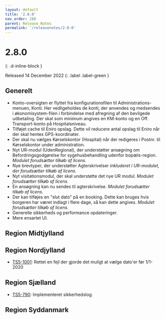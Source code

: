 ```yaml
---
layout: default
title: '2.8.0'
nav_order: 280
parent: Release Notes
permalink: '/releasenotes/2-8-0'
---
```


# 2.8.0
{: .d-inline-block }

Released 14 December 2022
{: .label .label-green }

## Generelt

- Konto-oversigten er flyttet fra konfigurationsfilen til Administrations-menuen, Konti. Her vedligeholdes de konti, der anvendes og medsendes i økonomisystem-filen i forbindelse med afregning af den bevilgede udbetaling. Der skal som minimum angives en KM-konto og en Off. Transport-konto på Hospitalsniveau.
- Tilføjet cache til Eniro opslag. Dette vil reducere antal opslag til Eniro når der skal hentes GPS-koordinater.
- Der skal nu vælges Kørselskontor (Hospital) når der redigeres i Postnr. til Kørselskontor under administration.
- Nyt UR-modul (UdenRegional), der understøtter ansøgning om Befordringsgodgørelse for sygehusbehandling udenfor bopæls-region. _Modulet forudsætter tilkøb af licens._
- Nye brevtyper, der understøtter Agterskrivelser _inkluderet i UR-modulet, der forudsætter tilkøb af licens._
- Nyt visitationsmodul, der skal understøtte det nye UR modul. _Modulet forudsætter tilkøb af licens._
- En ansøgning kan nu sendes til agterskrivelse. _Modulet forudsætter tilkøb af licens._
- Der kan tilføjes en "slut dato" på en booking. Dette kan bruges hvis borgeren har været indlagt i flere dage, så kan dette angives. _Modulet forudsætter tilkøb af licens._
- Generelle sikkerheds og performance opdateringer.
- Mere ensartet UI.

## Region Midtjylland

## Region Nordjylland
- [TS5-1001](https://sd.trifork.com/browse/TS5-1001): Rettet en fejl der gjorde det muligt at vælge dato'er før 1/1-2020

## Region Sjælland
- [TS5-790](https://sd.trifork.com/browse/TS5-790): Implementeret sikkerhedslog.

## Region Syddanmark
